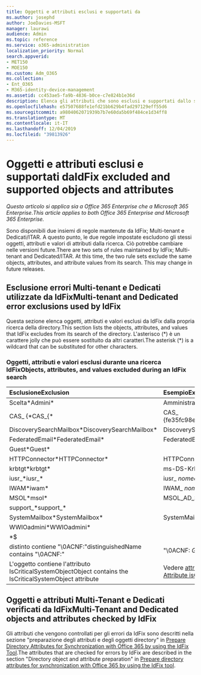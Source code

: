 ```yaml
---
title: Oggetti e attributi esclusi e supportati da
ms.author: josephd
author: JoeDavies-MSFT
manager: laurawi
audience: Admin
ms.topic: reference
ms.service: o365-administration
localization_priority: Normal
search.appverid:
- MET150
- MOE150
ms.custom: Adm_O365
ms.collection:
- Ent_O365
- M365-identity-device-management
ms.assetid: cc453ae5-fa9b-4836-b0ce-c7e824b1e36d
description: Elenca gli attributi che sono esclusi e supportati dallo strumento IdFix.
ms.openlocfilehash: e57507688fe1efd21bb629b4fad297129eff55d6
ms.sourcegitcommit: a9804062071939b7b7e60da5b69f484ce1d34ff8
ms.translationtype: MT
ms.contentlocale: it-IT
ms.lasthandoff: 12/04/2019
ms.locfileid: "39813926"
---
```

# <a name="idfix-excluded-and-supported-objects-and-attributes"></a><span data-ttu-id="78d40-103">Oggetti e attributi esclusi e supportati da</span><span class="sxs-lookup"><span data-stu-id="78d40-103">IdFix excluded and supported objects and attributes</span></span>

<span data-ttu-id="78d40-104">*Questo articolo si applica sia a Office 365 Enterprise che a Microsoft 365 Enterprise*.</span><span class="sxs-lookup"><span data-stu-id="78d40-104">*This article applies to both Office 365 Enterprise and Microsoft 365 Enterprise.*</span></span>

<span data-ttu-id="78d40-p101">Sono disponibili due insiemi di regole mantenute da IdFix; Multi-tenant e Dedicati/ITAR. A questo punto, le due regole impostate escludono gli stessi oggetti, attributi e valori di attributi dalla ricerca. Ciò potrebbe cambiare nelle versioni future.</span><span class="sxs-lookup"><span data-stu-id="78d40-p101">There are two sets of rules maintained by IdFix; Multi-tenant and Dedicated/ITAR. At this time, the two rule sets exclude the same objects, attributes, and attribute values from its search. This may change in future releases.</span></span>
  
## <a name="multi-tenant-and-dedicated-error-exclusions-used-by-idfix"></a><span data-ttu-id="78d40-108">Esclusione errori Multi-tenant e Dedicati utilizzate da IdFix</span><span class="sxs-lookup"><span data-stu-id="78d40-108">Multi-tenant and Dedicated error exclusions used by IdFix</span></span>
<span data-ttu-id="78d40-109">Questa sezione elenca oggetti, attributi e valori esclusi da IdFix dalla propria ricerca della directory.</span><span class="sxs-lookup"><span data-stu-id="78d40-109">This section lists the objects, attributes, and values that IdFix excludes from its search of the directory.</span></span> <span data-ttu-id="78d40-110">L'asterisco (\*) è un carattere jolly che può essere sostituito da altri caratteri.</span><span class="sxs-lookup"><span data-stu-id="78d40-110">The asterisk (\*) is a wildcard that can be substituted for other characters.</span></span>
  
### <a name="objects-attributes-and-values-excluded-during-an-idfix-search"></a><span data-ttu-id="78d40-111">Oggetti, attributi e valori esclusi durante una ricerca IdFix</span><span class="sxs-lookup"><span data-stu-id="78d40-111">Objects, attributes, and values excluded during an IdFix search</span></span>

|<span data-ttu-id="78d40-112">**Esclusione**</span><span class="sxs-lookup"><span data-stu-id="78d40-112">**Exclusion**</span></span>|<span data-ttu-id="78d40-113">**Esempio**</span><span class="sxs-lookup"><span data-stu-id="78d40-113">**Example**</span></span>|
|:-----|:-----|
|<span data-ttu-id="78d40-114">Scelta\*</span><span class="sxs-lookup"><span data-stu-id="78d40-114">Admini\*</span></span> |<span data-ttu-id="78d40-115">Amministratore</span><span class="sxs-lookup"><span data-stu-id="78d40-115">Administrator</span></span> |
|<span data-ttu-id="78d40-116">CAS_ {\*</span><span class="sxs-lookup"><span data-stu-id="78d40-116">CAS_{\*</span></span>  |<span data-ttu-id="78d40-117">CAS_ {fe35fc98e69e4d08}</span><span class="sxs-lookup"><span data-stu-id="78d40-117">CAS_{fe35fc98e69e4d08}</span></span> |
|<span data-ttu-id="78d40-118">DiscoverySearchMailbox\*</span><span class="sxs-lookup"><span data-stu-id="78d40-118">DiscoverySearchMailbox\*</span></span>  |<span data-ttu-id="78d40-119">DiscoverySearchMailbox</span><span class="sxs-lookup"><span data-stu-id="78d40-119">DiscoverySearchMailbox</span></span>  |
|<span data-ttu-id="78d40-120">FederatedEmail\*</span><span class="sxs-lookup"><span data-stu-id="78d40-120">FederatedEmail\*</span></span> |<span data-ttu-id="78d40-121">FederatedEmail.</span><span class="sxs-lookup"><span data-stu-id="78d40-121">FederatedEmail.</span></span> <span data-ttu-id="78d40-122">*GUID*</span><span class="sxs-lookup"><span data-stu-id="78d40-122">*GUID*</span></span> |
|<span data-ttu-id="78d40-123">Guest\*</span><span class="sxs-lookup"><span data-stu-id="78d40-123">Guest\*</span></span> ||
|<span data-ttu-id="78d40-124">HTTPConnector\*</span><span class="sxs-lookup"><span data-stu-id="78d40-124">HTTPConnector\*</span></span>  |<span data-ttu-id="78d40-125">HTTPConnector</span><span class="sxs-lookup"><span data-stu-id="78d40-125">HTTPConnector</span></span> |
|<span data-ttu-id="78d40-126">krbtgt\*</span><span class="sxs-lookup"><span data-stu-id="78d40-126">krbtgt\*</span></span> |<span data-ttu-id="78d40-127">ms-DS-KrbTgt-Link</span><span class="sxs-lookup"><span data-stu-id="78d40-127">ms-DS-KrbTgt-Link</span></span> |
|<span data-ttu-id="78d40-128">iusr_\*</span><span class="sxs-lookup"><span data-stu-id="78d40-128">iusr_\*</span></span> |<span data-ttu-id="78d40-129">iusr_ *nomecomputer*</span><span class="sxs-lookup"><span data-stu-id="78d40-129">iusr_ *machinename*</span></span> |
|<span data-ttu-id="78d40-130">IWAM\*</span><span class="sxs-lookup"><span data-stu-id="78d40-130">iwam\*</span></span>  |<span data-ttu-id="78d40-131">IWAM_ *nomecomputer*</span><span class="sxs-lookup"><span data-stu-id="78d40-131">IWAM_ *machinename*</span></span> |
|<span data-ttu-id="78d40-132">MSOL\*</span><span class="sxs-lookup"><span data-stu-id="78d40-132">msol\*</span></span> |<span data-ttu-id="78d40-133">MSOL_AD_SYNC</span><span class="sxs-lookup"><span data-stu-id="78d40-133">MSOL_AD_SYNC</span></span> |
|<span data-ttu-id="78d40-134">support_\*</span><span class="sxs-lookup"><span data-stu-id="78d40-134">support_\*</span></span> ||
|<span data-ttu-id="78d40-135">SystemMailbox\*</span><span class="sxs-lookup"><span data-stu-id="78d40-135">SystemMailbox\*</span></span> |<span data-ttu-id="78d40-136">SystemMailbox { *GUID* }</span><span class="sxs-lookup"><span data-stu-id="78d40-136">Systemmailbox{ *GUID*  }</span></span>|
|<span data-ttu-id="78d40-137">WWIOadmini\*</span><span class="sxs-lookup"><span data-stu-id="78d40-137">WWIOadmini\*</span></span>  ||
|\*$ ||
|<span data-ttu-id="78d40-138">distinto contiene "\0ACNF:"</span><span class="sxs-lookup"><span data-stu-id="78d40-138">distinguishedName contains "\0ACNF:"</span></span>|<span data-ttu-id="78d40-139">"\0ACNF: *GUID* "</span><span class="sxs-lookup"><span data-stu-id="78d40-139">"\0ACNF: *GUID*  "</span></span> |
|<span data-ttu-id="78d40-140">L'oggetto contiene l'attributo IsCriticalSystemObject</span><span class="sxs-lookup"><span data-stu-id="78d40-140">Object contains the IsCriticalSystemObject attribute</span></span> |<span data-ttu-id="78d40-141">Vedere [attribute isCriticalSystemObject](https://go.microsoft.com/fwlink/p/?LinkId=401169).</span><span class="sxs-lookup"><span data-stu-id="78d40-141">See [Attribute isCriticalSystemObject](https://go.microsoft.com/fwlink/p/?LinkId=401169).</span></span> |
   
## <a name="multi-tenant-and-dedicated-objects-and-attributes-checked-by-idfix"></a><span data-ttu-id="78d40-142">Oggetti e attributi Multi-Tenant e Dedicati verificati da IdFix</span><span class="sxs-lookup"><span data-stu-id="78d40-142">Multi-Tenant and Dedicated objects and attributes checked by IdFix</span></span>
<span data-ttu-id="78d40-143">Gli attributi che vengono controllati per gli errori da IdFix sono descritti nella sezione "preparazione degli attributi e degli oggetti directory" in [Prepare Directory Attributes for Synchronization with Office 365 by using the IdFix Tool](prepare-directory-attributes-for-synch-with-idfix.md).</span><span class="sxs-lookup"><span data-stu-id="78d40-143">The attributes that are checked for errors by IdFix are described in the section "Directory object and attribute preparation" in [Prepare directory attributes for synchronization with Office 365 by using the IdFix tool](prepare-directory-attributes-for-synch-with-idfix.md).</span></span>
  

